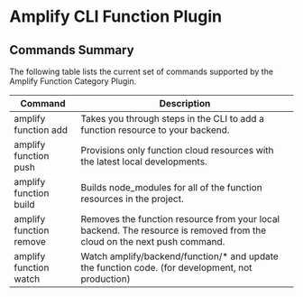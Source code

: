 # Amplify CLI Function Plugin

## Commands Summary

The following table lists the current set of commands supported by the Amplify Function Category Plugin.

| Command                 | Description                                                                                                             |
| ----------------------- | ----------------------------------------------------------------------------------------------------------------------- |
| amplify function add    | Takes you through steps in the CLI to add a function resource to your backend.                                          |
| amplify function push   | Provisions only function cloud resources with the latest local developments.                                            |
| amplify function build  | Builds node_modules for all of the function resources in the project.                                                   |
| amplify function remove | Removes the function resource from your local backend. The resource is removed from the cloud on the next push command. |
| amplify function watch  | Watch amplify/backend/function/\* and update the function code. (for development, not production)                       |
